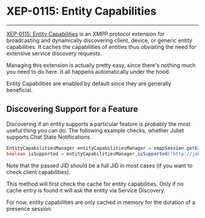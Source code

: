 # XEP-0115: Entity Capabilities
---

[XEP-0115: Entity Capabilities][Entity Capabilities] is an XMPP protocol extension for broadcasting and dynamically discovering client, device, or generic entity capabilities.
It caches the capabilities of entities thus obviating the need for extensive service discovery requests.

Managing this extension is actually pretty easy, since there\'s nothing much you need to do here. It all happens automatically under the hood.

Entity Capabilities are enabled by default since they are generally beneficial.

## Discovering Support for a Feature

Discovering if an entity supports a particular feature is probably the most useful thing you can do.
The following example checks, whether Juliet supports Chat State Notifications.

```java
EntityCapabilitiesManager entityCapabilitiesManager = xmppSession.getExtensionManager(EntityCapabilitiesManager.class);
boolean isSupported = entityCapabilitiesManager.isSupported("http://jabber.org/protocol/chatstates", Jid.valueOf("juliet@example.net/balcony"));
```

Note that the passed JID should be a full JID in most cases (if you want to check client capabilities).

This method will first check the cache for entity capabilities. Only if no cache entry is found it will ask the entity via Service Discovery.

For now, entity capabilities are only cached in memory for the duration of a presence session.

[Entity Capabilities]: http://xmpp.org/extensions/xep-0115.html "XEP-0115: Entity Capabilities"
